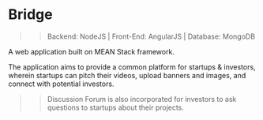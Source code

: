 # Bridge
>> Backend: NodeJS | Front-End: AngularJS | Database: MongoDB

A web application built on MEAN Stack framework. 

The application aims to provide a common platform for startups & investors, wherein startups can pitch their videos, upload banners and images, and connect with potential investors.
>> Discussion Forum is also incorporated for investors to ask questions to startups about their projects.


